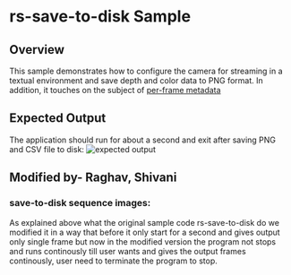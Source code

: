 # rs-save-to-disk Sample

## Overview

This sample demonstrates how to configure the camera for streaming in a textual environment and save depth and color data to PNG format. In addition, it touches on the subject of [per-frame metadata](../../doc/frame_metadata.md)

## Expected Output
The application should run for about a second and exit after saving PNG and CSV file to disk: 
![expected output](https://raw.githubusercontent.com/wiki/IntelRealSense/librealsense/res/save-to-disk-expected.PNG)

## Modified by- Raghav, Shivani
### save-to-disk sequence images:
As explained above what the original sample code rs-save-to-disk do we modified it in a way that before it only start for a second and gives output only single frame but now in the modified version the program not stops and runs continously till user wants and gives the output frames continously, user need to terminate the program to stop.
